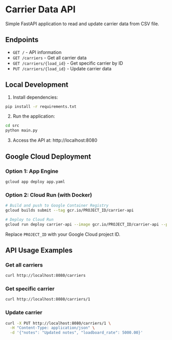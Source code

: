 # Carrier Data API

Simple FastAPI application to read and update carrier data from CSV file.

## Endpoints

- `GET /` - API information
- `GET /carriers` - Get all carrier data
- `GET /carriers/{load_id}` - Get specific carrier by ID
- `PUT /carriers/{load_id}` - Update carrier data

## Local Development

1. Install dependencies:
```bash
pip install -r requirements.txt
```

2. Run the application:
```bash
cd src
python main.py
```

3. Access the API at: http://localhost:8080

## Google Cloud Deployment

### Option 1: App Engine
```bash
gcloud app deploy app.yaml
```

### Option 2: Cloud Run (with Docker)
```bash
# Build and push to Google Container Registry
gcloud builds submit --tag gcr.io/PROJECT_ID/carrier-api

# Deploy to Cloud Run
gcloud run deploy carrier-api --image gcr.io/PROJECT_ID/carrier-api --platform managed --region us-central1 --allow-unauthenticated
```

Replace `PROJECT_ID` with your Google Cloud project ID.

## API Usage Examples

### Get all carriers
```bash
curl http://localhost:8080/carriers
```

### Get specific carrier
```bash
curl http://localhost:8080/carriers/1
```

### Update carrier
```bash
curl -X PUT http://localhost:8080/carriers/1 \
  -H "Content-Type: application/json" \
  -d '{"notes": "Updated notes", "loadboard_rate": 5000.00}'
```